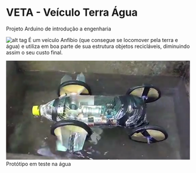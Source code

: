 # VETA - Veículo Terra Água
Projeto Arduino de introdução a engenharia

![alt tag](https://raw.githubusercontent.com/IsaacYung/VETA-V1/master/prototype-design/esbo%C3%A7o13.png)
É um veículo Anfíbio (que consegue se locomover pela terra e água) e utiliza em boa parte de sua estrutura objetos recicláveis, diminuindo assim o seu custo final.

![alt tag](https://raw.githubusercontent.com/IsaacYung/VETA-V1/master/prototype-design/watertest.png) 
Protótipo em teste na água
